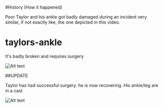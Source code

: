 #History (How it happened)

Poor Taylor and his ankle got badly damaged during an incident very similar, if not exactly like, the one depicted in this video.

[How It Happened]: (https://vine.co/v/iZb65XYuvDM)



# taylors-ankle
It's badly broken and requires surgery

![Alt text](https://i.ytimg.com/vi/7EjUVKlGASQ/maxresdefault.jpg "Taylor's Ankle")


##UPDATE

Taylor has had successful surgery. he is now recovering. His ankle/leg are in a cast

![Alt text](http://www.orthotape.com/assets/images/Cast%20Kits/pink%20short%20leg%20cast.JPG "Taylor's Ankle Update")
